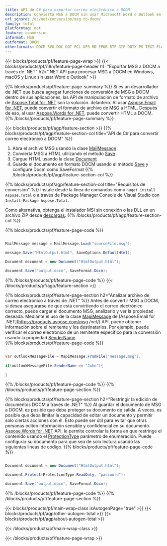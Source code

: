 ```yaml
---
title: API de C# para exportar correo electrónico a DOCM
description: Convierta MSG a DOCM sin usar Microsoft Word o Outlook en .NET
url_ignore: /es/net/conversion/msg-to-docm/
family: total
platformtag: net
feature: conversion
informat: MSG
outformat: DOCM
otherformats: DOCM SVG DOC DOT PCL XPS MD EPUB RTF GIF DOTX PS TEXT FLATOPC WORDML PNG JPEG OTT TIFF PDF DOTM DOCX EMF ODT
---
```

{{< blocks/products/pf/feature-page-wrap >}}
{{< blocks/products/pf/i18n/feature-page-header h1="Exportar MSG a DOCM a través de .NET" h2=".NET API para procesar MSG a DOCM en Windows, macOS y Linux sin usar Word o Outlook" >}}

{{% blocks/products/pf/feature-page-summary %}}
Si es un desarrollador de .NET que busca agregar funciones de conversión de MSG a DOCM dentro de sus aplicaciones, las API de manipulación de formato de archivo de [Aspose.Total for .NET](https://products.aspose.com/total/net/) son la solución. delantero. Al usar [Aspose.Email for .NET](https://products.aspose.com/email/net/), puede convertir el formato de archivo de MSG a HTML. Después de eso, al usar [Aspose.Words for .NET](https://products.aspose.com/words/net/), puede convertir HTML a DOCM.
{{% /blocks/products/pf/feature-page-summary  %}}

{{< blocks/products/pf/agp/feature-section >}}
{{% blocks/products/pf/agp/feature-section-col title="API de C# para convertir correo electrónico a DOCM" %}}
1. Abra el archivo MSG usando la clase [MailMessage](https://reference.aspose.com/msg/net/aspose.msg/mailmessage)
2. Convierta MSG a HTML utilizando el método [Save](https://reference.aspose.com/msg/net/aspose.msg.mailmessage/save/methods/3)
3. Cargue HTML usando la clase [Document](https://reference.aspose.com/words/net/aspose.words/document)
4. Guarde el documento en formato DOCM usando el método [Save](https://reference.aspose.com/words/net/aspose.words.document/save/methods/4) y configure Docm como SaveFormat
{{% /blocks/products/pf/agp/feature-section-col %}}

{{% blocks/products/pf/agp/feature-section-col title="Requisitos de conversión" %}}
Instale desde la línea de comandos como ```nuget install Aspose.Total``` o a través de Package Manager Console de Visual Studio con ```Install-Package Aspose.Total```.

Como alternativa, obtenga el instalador MSI sin conexión o las DLL en un archivo ZIP desde [descargas](https://releases.aspose.com/total/net).
{{% /blocks/products/pf/agp/feature-section-col %}}

{{% blocks/products/pf/feature-page-code %}}

```cs

MailMessage message = MailMessage.Load("sourceFile.msg");
 
message.Save("HtmlOutput.html", SaveOptions.DefaultHtml);

Document document = new Document("HtmlOutput.html");

document.Save("output.docm", SaveFormat.Docm); 
```

{{% /blocks/products/pf/feature-page-code %}}
{{< /blocks/products/pf/agp/feature-section >}}

{{% blocks/products/pf/feature-page-section  h2="Analizar archivo de correo electrónico a través de .NET" %}}
Antes de convertir MSG a DOCM, si desea asegurarse de que está convirtiendo el correo electrónico correcto, puede cargar el documento MSG, analizarlo y ver la propiedad deseada. Mediante el uso de la clase [MapiMessage](https://reference.aspose.com/msg/net/aspose.msg.mapi/mapimessage) de [Aspose.Email for .NET](https://products.aspose.com/msg /net/) API, puede obtener información sobre el remitente y los destinatarios. Por ejemplo, puede verificar el correo electrónico de un remitente específico para la conversión usando la propiedad [SenderName](https://reference.aspose.com/msg/net/aspose.msg.mapi/mapimessage/properties/sendername).  
{{% blocks/products/pf/feature-page-code %}}

```cs

var outlookMessageFile = MapiMessage.FromFile("message.msg");
 
if(outlookMessageFile.SenderName == "John"){
    
}
```

{{% /blocks/products/pf/feature-page-code  %}}
{{% /blocks/products/pf/feature-page-section %}}

{{% blocks/products/pf/feature-page-section  h2="Restringir la edición de documentos DOCM a través de .NET" %}}
Al guardar el documento de MSG a DOCM, es posible que deba proteger su documento de salida. A veces, es posible que deba limitar la capacidad de editar un documento y permitir solo ciertas acciones con él. Esto puede ser útil para evitar que otras personas editen información sensible y confidencial en su documento. [Aspose.Words for .NET](https://products.aspose.com/words/net/) API, le permite controlar la forma en que restringe el contenido usando el [ProtectionType](https://reference.aspose.com/words/net/aspose.words/protectiontype) parámetro de enumeración. Puede configurar su documento para que sea de solo lectura usando las siguientes líneas de código. 
{{% blocks/products/pf/feature-page-code %}}

```cs

Document document = new Document("HtmlOutput.html");

document.Protect(ProtectionType.ReadOnly, "password");

document.Save("output.docm", SaveFormat.Docm);  
```

{{% /blocks/products/pf/feature-page-code  %}}
{{% /blocks/products/pf/feature-page-section %}}

{{< blocks/products/pf/main-wrap-class isAutogenPage="true" >}}
{{< blocks/products/pf/agp/other-autogen-total >}}
{{< blocks/products/pf/agp/about-autogen-total >}}

{{< /blocks/products/pf/main-wrap-class >}}

{{< /blocks/products/pf/feature-page-wrap >}}